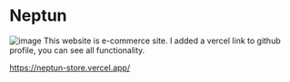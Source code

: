 # Neptun 

![image](https://github.com/user-attachments/assets/c769e8c5-0886-43e1-ae08-fe0b15d330ab)
This website is e-commerce site. I added a vercel link to github profile, you can see all functionality.

https://neptun-store.vercel.app/

